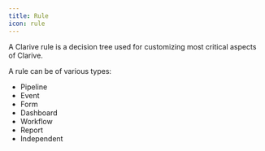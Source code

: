 ```yaml
---
title: Rule
icon: rule
---
```


A Clarive rule is a decision tree used for customizing most critical
aspects of Clarive.

A rule can be of various types:

- Pipeline
- Event
- Form
- Dashboard
- Workflow
- Report
- Independent


